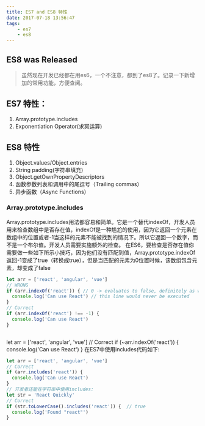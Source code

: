 ```yaml
---
title: ES7 and ES8 特性
date: 2017-07-18 13:56:47
tags:  
    - es7
    - es8
---
```

## ES8 was Released
> 虽然现在开发已经都在用es6，一个不注意，都到了es8了。记录一下新增加的常用功能，方便查阅。
## ES7 特性：
1. Array.prototype.includes
2. Exponentiation Operator(求冥运算)

## ES8 特性
1. Object.values/Object.entries
2. String padding(字符串填充)
3. Object.getOwnPropertyDescriptors
4. 函数参数列表和调用中的尾逗号（Trailing commas）
5. 异步函数（Async Functions）

### Array.prototype.includes
Array.prototype.includes用法都容易和简单。它是一个替代indexOf，开发人员用来检查数组中是否存在值，indexOf是一种尴尬的使用，因为它返回一个元素在数组中的位置或者-1当这样的元素不能被找到的情况下。所以它返回一个数字，而不是一个布尔值。开发人员需要实施额外的检查。
在ES6，要检查是否存在值你需要做一些如下所示小技巧，因为他们没有匹配到值，Array.prototype.indexOf返回-1变成了true（转换成true），但是当匹配的元素为0位置时候，该数组包含元素，却变成了false
```js
let arr = ['react', 'angular', 'vue']
// WRONG
if (arr.indexOf('react')) { // 0 -> evaluates to false, definitely as we expected
  console.log('Can use React') // this line would never be executed
}
// Correct
if (arr.indexOf('react') !== -1) {
  console.log('Can use React')
}
```

```js

```

let arr = ['react', 'angular', 'vue']
// Correct
if (~arr.indexOf('react')) {
  console.log('Can use React')
}
在ES7中使用includes代码如下:
```js
let arr = ['react', 'angular', 'vue']
// Correct
if (arr.includes('react')) {
  console.log('Can use React')
}
// 开发者还能在字符串中使用includes:
let str = 'React Quickly'
// Correct
if (str.toLowerCase().includes('react')) {  // true
  console.log('Found "react"')  
}
```
